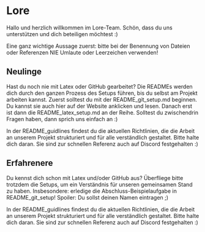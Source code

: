 # Lore

Hallo und herzlich willkommen im Lore-Team. Schön, dass du uns unterstützen und dich beteiligen möchtest :)

Eine ganz wichtige Aussage zuerst: bitte bei der Benennung von Dateien oder Referenzen NIE Umlaute oder Leerzeichen verwenden!


## Neulinge
Hast du noch nie mit Latex oder GitHub gearbeitet?
Die READMEs werden dich durch den ganzen Prozess des Setups führen, bis du selbst am Projekt arbeiten kannst.
Zuerst solltest du mit der README_git_setup.md beginnen. Du kannst sie auch hier auf der Website anklicken und lesen.
Danach erst ist dann die README_latex_setup.md an der Reihe.
Solltest du zwischendrin Fragen haben, dann sprich uns einfach an :)

In der README_guidlines findest du die aktuellen Richtlinien, die die Arbeit an unserem Projekt strukturiert und für alle verständlich gestaltet.
Bitte halte dich daran. Sie sind zur schnellen Referenz auch auf Discord festgehalten :)


## Erfahrenere
Du kennst dich schon mit Latex und/oder GitHub aus? 
Überfliege bitte trotzdem die Setups, um ein Verständnis für unseren gemeinsamen Stand zu haben.
Insbesondere: erledige die Abschluss-Beispielaufgabe in README_git_setup! Spoiler: Du sollst deinen Namen eintragen ;)

In der README_guidlines findest du die aktuellen Richtlinien, die die Arbeit an unserem Projekt strukturiert und für alle verständlich gestaltet.
Bitte halte dich daran. Sie sind zur schnellen Referenz auch auf Discord festgehalten :)